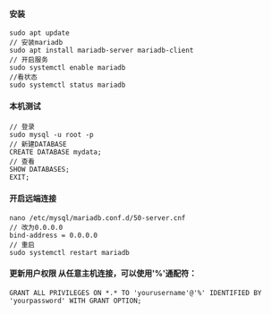 #### 安装

```
sudo apt update
// 安装mariadb
sudo apt install mariadb-server mariadb-client
// 开启服务
sudo systemctl enable mariadb
//看状态
sudo systemctl status mariadb
```

#### 本机测试
```
// 登录
sudo mysql -u root -p
// 新建DATABASE
CREATE DATABASE mydata;
// 查看
SHOW DATABASES;
EXIT;

```

#### 开启远端连接

```
nano /etc/mysql/mariadb.conf.d/50-server.cnf
// 改为0.0.0.0
bind-address = 0.0.0.0
// 重启
sudo systemctl restart mariadb
```


#### 更新用户权限 从任意主机连接，可以使用'%'通配符：

```
GRANT ALL PRIVILEGES ON *.* TO 'yourusername'@'%' IDENTIFIED BY 'yourpassword' WITH GRANT OPTION;
```
